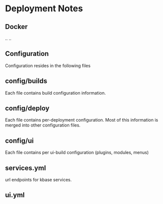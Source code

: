 # Deployment Notes


## Docker

..
..

## Configuration

Configuration resides in the following files

## config/builds

Each file contains build configuration information.



## config/deploy

Each file contains per-deployment configuration.
Most of this information is merged into other configuration files.


## config/ui

Each file contains per ui-build configuration (plugins, modules, menus)


## services.yml

url endpoints for kbase services.

## ui.yml